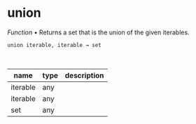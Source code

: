 # union

_Function_ &bull; Returns a set that is the union of the given iterables.

<pre><code>union iterable, iterable &rarr; set</code></pre>
<br>

| name | type | description |
|------|------|-------------|
|iterable|any||
|iterable|any||
|set|any||



